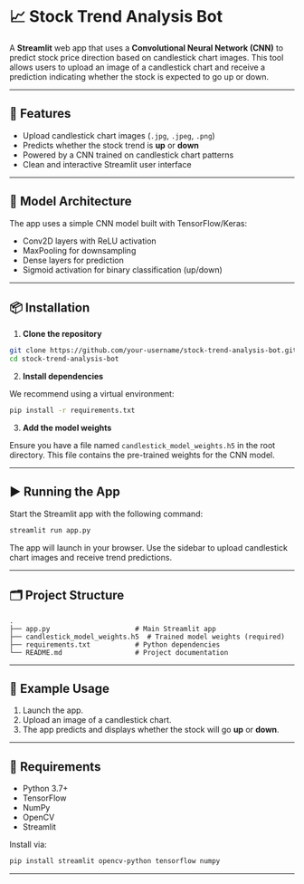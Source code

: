 # 📈 Stock Trend Analysis Bot

A **Streamlit** web app that uses a **Convolutional Neural Network (CNN)** to predict stock price direction based on candlestick chart images. This tool allows users to upload an image of a candlestick chart and receive a prediction indicating whether the stock is expected to go up or down.

---

## 🚀 Features

- Upload candlestick chart images (`.jpg`, `.jpeg`, `.png`)
- Predicts whether the stock trend is **up** or **down**
- Powered by a CNN trained on candlestick chart patterns
- Clean and interactive Streamlit user interface

---

## 🧠 Model Architecture

The app uses a simple CNN model built with TensorFlow/Keras:

- Conv2D layers with ReLU activation
- MaxPooling for downsampling
- Dense layers for prediction
- Sigmoid activation for binary classification (up/down)

---

## 📦 Installation

1. **Clone the repository**

```bash
git clone https://github.com/your-username/stock-trend-analysis-bot.git
cd stock-trend-analysis-bot
```

2. **Install dependencies**

We recommend using a virtual environment:

```bash
pip install -r requirements.txt
```

3. **Add the model weights**

Ensure you have a file named `candlestick_model_weights.h5` in the root directory. This file contains the pre-trained weights for the CNN model.

---

## ▶️ Running the App

Start the Streamlit app with the following command:

```bash
streamlit run app.py
```

The app will launch in your browser. Use the sidebar to upload candlestick chart images and receive trend predictions.

---

## 🗂️ Project Structure

```
.
├── app.py                     # Main Streamlit app
├── candlestick_model_weights.h5  # Trained model weights (required)
├── requirements.txt           # Python dependencies
└── README.md                  # Project documentation
```

---

## 📝 Example Usage

1. Launch the app.
2. Upload an image of a candlestick chart.
3. The app predicts and displays whether the stock will go **up** or **down**.

---

## 🔧 Requirements

- Python 3.7+
- TensorFlow
- NumPy
- OpenCV
- Streamlit

Install via:

```bash
pip install streamlit opencv-python tensorflow numpy
```

---
